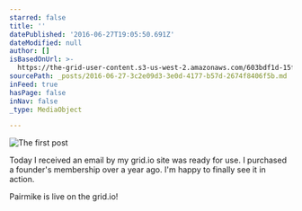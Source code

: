 ```yaml
---
starred: false
title: ''
datePublished: '2016-06-27T19:05:50.691Z'
dateModified: null
author: []
isBasedOnUrl: >-
  https://the-grid-user-content.s3-us-west-2.amazonaws.com/603bdf1d-15f3-484b-a3dd-b8827bc70ab8.jpg
sourcePath: _posts/2016-06-27-3c2e09d3-3e0d-4177-b57d-2674f8406f5b.md
inFeed: true
hasPage: false
inNav: false
_type: MediaObject

---
```

![The first post](https://the-grid-user-content.s3-us-west-2.amazonaws.com/603bdf1d-15f3-484b-a3dd-b8827bc70ab8.jpg)

Today I received an email by my grid.io site was ready for use. I purchased a founder's membership over a year ago. I'm happy to finally see it in action.

Pairmike is live on the grid.io!